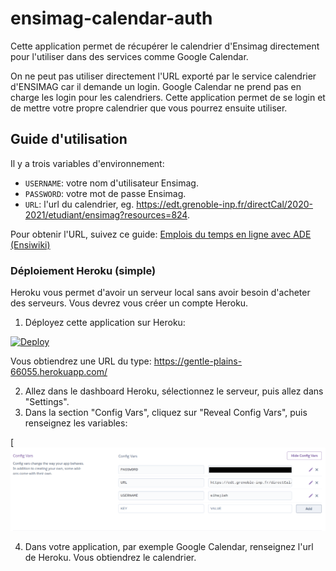 # ensimag-calendar-auth
Cette application permet de récupérer le calendrier d'Ensimag directement pour l'utiliser dans des services comme Google Calendar.

On ne peut pas utiliser directement l'URL exporté par le service calendrier d'ENSIMAG car il demande un login. Google Calendar ne prend pas en charge les login pour les calendriers. Cette application permet de se login et de mettre votre propre calendrier que vous pourrez ensuite utiliser.

## Guide d'utilisation
Il y a trois variables d'environnement:
- `USERNAME`: votre nom d'utilisateur Ensimag.
- `PASSWORD`: votre mot de passe Ensimag.
- `URL`: l'url du calendrier, eg. https://edt.grenoble-inp.fr/directCal/2020-2021/etudiant/ensimag?resources=824. 

Pour obtenir l'URL, suivez ce guide: [Emplois du temps en ligne avec ADE (Ensiwiki)](https://ensiwiki.ensimag.fr/index.php?title=Emplois_du_temps_en_ligne_avec_ADE#Importation_par_URL_avec_un_client_lourd_de_calendrier_.28e.g._Thunderbird.29)

### Déploiement Heroku (simple)

Heroku vous permet d'avoir un serveur local sans avoir besoin d'acheter des serveurs. Vous devrez vous créer un compte Heroku.

1. Déployez cette application sur Heroku:

[![Deploy](https://www.herokucdn.com/deploy/button.svg)](https://heroku.com/deploy)

Vous obtiendrez une URL du type: https://gentle-plains-66055.herokuapp.com/

2. Allez dans le dashboard Heroku, sélectionnez le serveur, puis allez dans "Settings".
3. Dans la section "Config Vars", cliquez sur "Reveal Config Vars", puis renseignez les variables:

[![Variables environnement dans le dashboard Heroku](env_heroku.png)

4. Dans votre application, par exemple Google Calendar, renseignez l'url de Heroku. Vous obtiendrez le calendrier.
